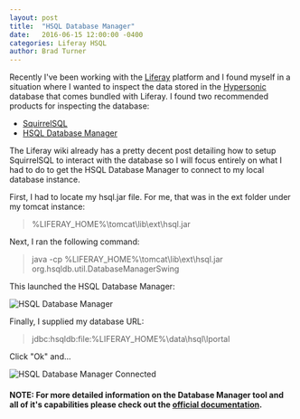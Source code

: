 ```yaml
---
layout: post
title:  "HSQL Database Manager"
date:   2016-06-15 12:00:00 -0400
categories: Liferay HSQL
author: Brad Turner
---
```


Recently I've been working with the [Liferay] platform and I found myself in a situation where I wanted to inspect the data stored in the [Hypersonic] database that comes bundled with Liferay.  I found two recommended products for inspecting the database: 
  * [SquirrelSQL]
  * [HSQL Database Manager]

The Liferay wiki already has a pretty decent post detailing how to setup SquirrelSQL to interact with the database so I will focus entirely on what I had to do to get the HSQL Database Manager to connect to my local database instance.

First, I had to locate my hsql.jar file.  For me, that was in the ext folder under my tomcat instance:

> %LIFERAY_HOME%\tomcat\lib\ext\hsql.jar

Next, I ran the following command:

> java -cp %LIFERAY_HOME%\tomcat\lib\ext\hsql.jar org.hsqldb.util.DatabaseManagerSwing

This launched the HSQL Database Manager:

<img src="https://cloud.githubusercontent.com/assets/3187885/16093499/21673dba-330a-11e6-8e7b-b3229c1e44c5.png" alt="HSQL Database Manager" />

Finally, I supplied my database URL:

> jdbc:hsqldb:file:%LIFERAY_HOME%\data\hsql\lportal

Click "Ok" and...

<img src="https://cloud.githubusercontent.com/assets/3187885/16093500/216df1d2-330a-11e6-897d-5b684eddfaad.png" alt="HSQL Database Manager Connected" />

#### NOTE: For more detailed information on the Database Manager tool and all of it's capabilities please check out the [official documentation]. 

[HSQL Database Manager]: http://hsqldb.org/doc/2.0/util-guide/dbm-chapt.html
[official documentation]: http://hsqldb.org/doc/2.0/util-guide/dbm-chapt.html
[Liferay]: https://www.liferay.com/
[pretty decent post]: https://web.liferay.com/community/wiki/-/wiki/Main/HSQLInspect
[SquirrelSQL]: http://squirrel-sql.sourceforge.net/
[Hypersonic]: http://hsqldb.org/
